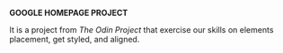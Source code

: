 **GOOGLE HOMEPAGE PROJECT**

It is a project from *The Odin Project* that exercise our skills on elements placement, get styled, and aligned. 
